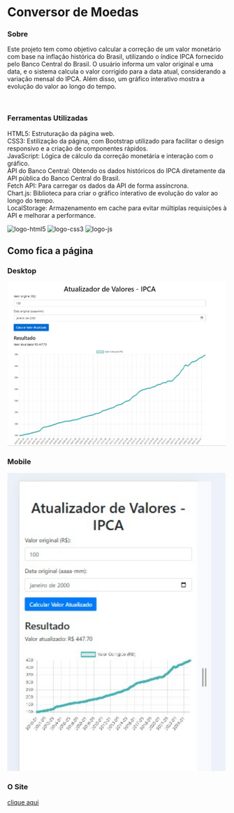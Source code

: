 <h1>Conversor de Moedas</h1>

<h3>Sobre</h3>
<p>Este projeto tem como objetivo calcular a correção de um valor monetário com base na inflação histórica do Brasil, utilizando o índice IPCA fornecido pelo Banco Central do Brasil. O usuário informa um valor original e uma data, e o sistema calcula o valor corrigido para a data atual, considerando a variação mensal do IPCA. Além disso, um gráfico interativo mostra a evolução do valor ao longo do tempo.</p>
<br>
<h3>Ferramentas Utilizadas</h3>
<p>
HTML5: Estruturação da página web.
<br>
CSS3: Estilização da página, com Bootstrap utilizado para facilitar o design responsivo e a criação de componentes rápidos.
<br>
JavaScript: Lógica de cálculo da correção monetária e interação com o gráfico.
<br>
     API do Banco Central: Obtendo os dados históricos do IPCA diretamente da API pública do Banco Central do Brasil.<br>
     Fetch API: Para carregar os dados da API de forma assíncrona.<br>
     Chart.js: Biblioteca para criar o gráfico interativo de evolução do valor ao longo do tempo.<br>
     LocalStorage: Armazenamento em cache para evitar múltiplas requisições à API e melhorar a performance.</p>
<img src="https://img.shields.io/badge/HTML5-E34F26?style=for-the-badge&logo=html5&logoColor=white" alt="logo-html5">
<img src="https://img.shields.io/badge/CSS3-1572B6?style=for-the-badge&logo=css3&logoColor=white" alt="logo-css3">
<img src="https://img.shields.io/badge/JavaScript-F7DF1E?style=for-the-badge&logo=javascript&logoColor=black" alt="logo-js">

<br>
<h2>Como fica a página</h2>
<h3>Desktop</h3>
<img src="https://github.com/EvandroJMoreira/atualizadorDeValores/blob/main/img/desktop.jpg" width=500px>
<h3>Mobile</h3>
<img src="https://github.com/EvandroJMoreira/atualizadorDeValores/blob/main/img/mobile.jpg" width=500px>
 
<h3>O Site</h3>
<a href="https://evandrojmoreira.github.io/atualizadorDeValores/">clique aqui</a>
